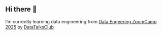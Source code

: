 ## Hi there 👋
I’m currently learning data engineering from [Data Engeering ZoomCamp 2025]([url](https://github.com/DataTalksClub/data-engineering-zoomcamp)) by  [DataTalksClub]([url](https://github.com/DataTalksClub))

<!--
**Tejasai37/Tejasai37** is a ✨ _special_ ✨ repository because its `README.md` (this file) appears on your GitHub profile.

Here are some ideas to get you started:

- 🔭 I’m currently working on ...
- 🌱 I’m currently learning ...
- 👯 I’m looking to collaborate on ...
- 🤔 I’m looking for help with ...
- 💬 Ask me about ...
- 📫 How to reach me: ...
- 😄 Pronouns: ...
- ⚡ Fun fact: ...
-->
